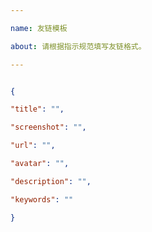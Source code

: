 ```yaml
---

name: 友链模板

about: 请根据指示规范填写友链格式。

---
```


<!-- 请在下方代码块的双引号中填写 -->

```json

{

"title": "",

"screenshot": "",

"url": "",

"avatar": "",

"description": "",

"keywords": ""

}

```

<!--

"title": "站点名称",

"screenshot": "站点预览图链接",

"url": "站点链接",

"avatar": "头像链接",

"description": "站点描述",

"keywords": "关键词，作为分组名"

-->

<!-- 示例 -->

<!--

"title": "一只小开Ting",

"screenshot": "https://cdn.jsdelivr.net/gh/Akilarlxh/ScreenShot@gh-pages/akilar.top.jpg",

"url": "https://pukaiting.top/",

"avatar": "https://pukaiting.top/img/avatar.png",

"description": "描述期待您的光临！",

"keywords": "朋友"

-->

